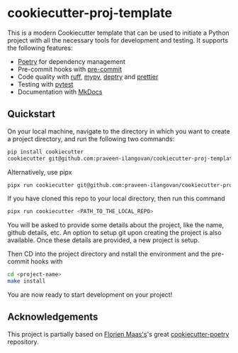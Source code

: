 # cookiecutter-proj-template

This is a modern Cookiecutter template that can be used to initiate a Python project with all the necessary tools for development and testing. It supports the following features:

- [Poetry](https://python-poetry.org/) for dependency management
- Pre-commit hooks with [pre-commit](https://pre-commit.com/)
- Code quality with [ruff](https://github.com/charliermarsh/ruff), [mypy](https://mypy.readthedocs.io/en/stable/), [deptry](https://github.com/fpgmaas/deptry/) and [prettier](https://prettier.io/)
- Testing with [pytest](https://docs.pytest.org/en/7.1.x/)
- Documentation with [MkDocs](https://www.mkdocs.org/)

## Quickstart

On your local machine, navigate to the directory in which you want to create a project directory, and run the following two commands:

```bash
pip install cookiecutter
cookiecutter git@github.com:praveen-ilangovan/cookiecutter-proj-template.git
```

Alternatively, use pipx

```bash
pipx run cookiecutter git@github.com:praveen-ilangovan/cookiecutter-proj-template.git
```

If you have cloned this repo to your local directory, then run this command

```bash
pipx run cookiecutter <PATH_TO_THE_LOCAL_REPO>
```

You will be asked to provide some details about the project, like the name, github details, etc. An option to setup git upon creating the project is also available. Once these details are provided, a new project is setup.

Then CD into the project directory and nstall the environment and the pre-commit hooks with

```bash
cd <project-name>
make install
```

You are now ready to start development on your project!

## Acknowledgements

This project is partially based on [Florien Maas\'s](https://github.com/fpgmaas)\'s great
[cookiecutter-poetry](https://github.com/fpgmaas/cookiecutter-poetry)
repository.